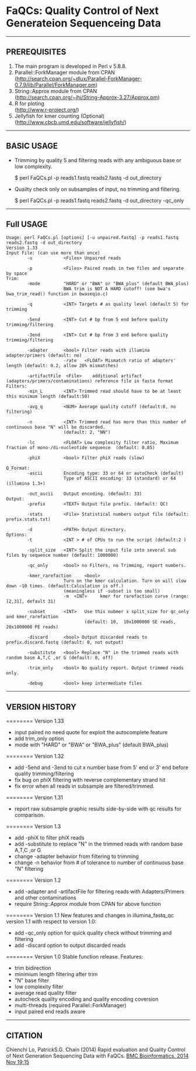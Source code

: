 FaQCs: Quality Control of Next Generateion Sequenceing Data
=======

-------------
PREREQUISITES
-------------

1. The main program is developed in Perl v 5.8.8.
2. Parallel::ForkManager module from CPAN   
   (http://search.cpan.org/~dlux/Parallel-ForkManager-0.7.9/lib/Parallel/ForkManager.pm)
3. String::Approx module from CPAN   
   (http://search.cpan.org/~jhi/String-Approx-3.27/Approx.pm)
4. R for ploting                 
   (http://www.r-project.org/)                             
5. Jellyfish for kmer counting   (Optional) 
   (http://www.cbcb.umd.edu/software/jellyfish/) 

-----------
BASIC USAGE
-----------

* Trimming by quality 5 and filtering reads with any ambiguous base or low complexity.

  $ perl FaQCs.pl -p reads1.fastq reads2.fastq -d out_directory

* Quailty check only on subsamples of input, no trimming and filtering. 

  $ perl FaQCs.pl -p reads1.fastq reads2.fastq -d out_directory -qc_only 

-----------
Full USAGE
-----------
     
    Usage: perl FaQCs.pl [options] [-u unpaired.fastq] -p reads1.fastq reads2.fastq -d out_directory
    Version 1.33
    Input File: (can use more than once)
            -u            <Files> Unpaired reads
            
            -p            <Files> Paired reads in two files and separate by space
    Trim:
            -mode         "HARD" or "BWA" or "BWA_plus" (default BWA_plus)
                          BWA trim is NOT A HARD cutoff! (see bwa's bwa_trim_read() function in bwaseqio.c)

            -q            <INT> Targets # as quality level (default 5) for trimming
    
            -5end         <INT> Cut # bp from 5 end before quality trimming/filtering 
      
            -3end         <INT> Cut # bp from 3 end before quality trimming/filtering 

            -adapter      <bool> Filter reads with illumina adapter/primers (default: no)
                          -rate   <FLOAT> Mismatch ratio of adapters' length (default: 0.2, allow 20% mismatches)
            					
            -artifactFile  <File>    additional artifact (adapters/primers/contaminations) reference file in fasta format 
    Filters:
            -min_L        <INT> Trimmed read should have to be at least this minimum length (default:50)

            -avg_q        <NUM> Average quality cutoff (default:0, no filtering)
            
            -n            <INT> Trimmed read has more than this number of continuous base "N" will be discarded. 
                          (default: 2, "NN") 

            -lc           <FLOAT> Low complexity filter ratio, Maximum fraction of mono-/di-nucleotide sequence  (default: 0.85)

            -phiX         <bool> Filter phiX reads (slow)
            
    Q_Format:
            -ascii        Encoding type: 33 or 64 or autoCheck (default)
                          Type of ASCII encoding: 33 (standard) or 64 (illumina 1.3+)

            -out_ascii    Output encoding. (default: 33)
    Output:
            -prefix       <TEXT> Output file prefix. (default: QC)

            -stats        <File> Statistical numbers output file (default: prefix.stats.txt)

            -d            <PATH> Output directory.
    Options:
            -t            <INT > # of CPUs to run the script (default:2 )

            -split_size   <INT> Split the input file into several sub files by sequence number (default: 1000000) 

            -qc_only      <bool> no Filters, no Trimming, report numbers.

            -kmer_rarefaction     <bool>   
                          Turn on the kmer calculation. Turn on will slow down ~10 times. (default:Calculation is off.)
                          (meaningless if -subset is too small)
                          -m  <INT>     kmer for rarefaction curve (range:[2,31], default 31)

            -subset       <INT>   Use this nubmer x split_size for qc_only and kmer_rarefaction  
                                  (default: 10,  10x1000000 SE reads, 20x1000000 PE reads)

            -discard      <bool> Output discarded reads to prefix.discard.fastq (default: 0, not output)
 
            -substitute   <bool> Replace "N" in the trimmed reads with random base A,T,C ,or G (default: 0, off)
 
            -trim_only    <bool> No quality report. Output trimmed reads only.

            -debug        <bool> keep intermediate files

---------------
VERSION HISTORY
---------------

======== Version 1.33
- input paired no need quote for exploit the autocomplete feature
- add trim_only option
- mode with  "HARD" or "BWA" or "BWA_plus" (default BWA_plus)

======== Version 1.32
- add -5end and -3end to cut x number base from 5' end or 3' end before quality trimming/filtering
- fix bug on phiX filtering with reverse complementary strand hit
- fix error when all reads in subsample are filtered/trimmed.

======== Version 1.31
- report raw subsample graphic results side-by-side with qc results for comparison.  

======== Version 1.3
- add -phiX to filter phiX reads
- add -substitute to replace "N" in the trimmed reads with random base A,T,C ,or G
- change -adapter behavior from filtering to trimming
- change -n behavior from # of tolerance to number of continuous base "N" filtering

======== Version 1.2
- add -adapter and -artifactFile for filtering reads with Adapters/Primers and other contaminations
- require String::Approx module from CPAN for above function

======== Version 1.1
New features and changes in illumina_fastq_qc  version 1.1 with respect to version 1.0:
- add -qc_only option for quick quality check without trimming and filtering
- add -discard option to output discarded reads

======== Version 1.0
Stable function release.
Features:
- trim bidirection
- minimium length filtering after trim
- "N" base filter
- low complexity filter
- average read quality filter
- autocheck quality encoding and quality encoding coversion
- multi-threads  (required Parallel::ForkManager)
- input paired end reads aware

-------------
CITATION
-------------

Chienchi Lo, PatrickS.G. Chain (2014) Rapid evaluation and Quality Control of Next Generation Sequencing Data with FaQCs. [BMC Bioinformatics. 2014 Nov 19;15 ](http://www.ncbi.nlm.nih.gov/pubmed/25408143)
